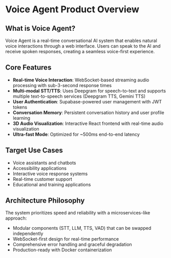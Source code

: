 # Voice Agent Product Overview

## What is Voice Agent?

Voice Agent is a real-time conversational AI system that enables natural voice interactions through a web interface. Users can speak to the AI and receive spoken responses, creating a seamless voice-first experience.

## Core Features

- **Real-time Voice Interaction**: WebSocket-based streaming audio processing with sub-3-second response times
- **Multi-modal STT/TTS**: Uses Deepgram for speech-to-text and supports multiple text-to-speech services (Deepgram TTS, Gemini TTS)
- **User Authentication**: Supabase-powered user management with JWT tokens
- **Conversation Memory**: Persistent conversation history and user profile learning
- **3D Audio Visualization**: Interactive React frontend with real-time audio visualization
- **Ultra-fast Mode**: Optimized for ~500ms end-to-end latency

## Target Use Cases

- Voice assistants and chatbots
- Accessibility applications
- Interactive voice response systems
- Real-time customer support
- Educational and training applications

## Architecture Philosophy

The system prioritizes speed and reliability with a microservices-like approach:
- Modular components (STT, LLM, TTS, VAD) that can be swapped independently
- WebSocket-first design for real-time performance
- Comprehensive error handling and graceful degradation
- Production-ready with Docker containerization